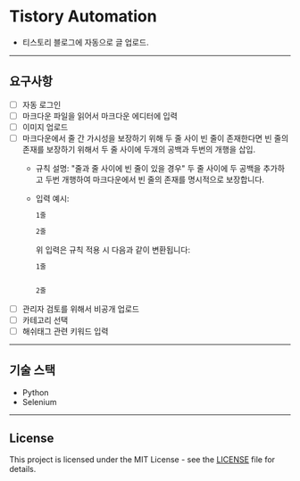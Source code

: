 # Tistory Automation

- 티스토리 블로그에 자동으로 글 업로드.

---
## 요구사항

- [ ] 자동 로그인
- [ ] 마크다운 파일을 읽어서 마크다운 에디터에 입력
- [ ] 이미지 업로드
- [ ] 마크다운에서 줄 간 가시성을 보장하기 위해 두 줄 사이 빈 줄이 존재한다면 빈 줄의 존재를 보장하기 위해서 두 줄 사이에 두개의 공백과 두번의 개행을 삽입.
	- 규칙 설명: "줄과 줄 사이에 빈 줄이 있을 경우" 두 줄 사이에 두 공백을 추가하고 두번 개행하여 마크다운에서 빈 줄의 존재를 명시적으로 보장합니다.
	- 입력 예시:
		```markdown
		1줄

		2줄
		```

		위 입력은 규칙 적용 시 다음과 같이 변환됩니다:

		```markdown
        1줄  


        2줄
		```
- [ ] 관리자 검토를 위해서 비공개 업로드
- [ ] 카테고리 선택
- [ ] 해쉬태그 관련 키워드 입력

---
## 기술 스택

- Python
- Selenium

---

## License

This project is licensed under the MIT License - see the [LICENSE](LICENSE) file for details.
